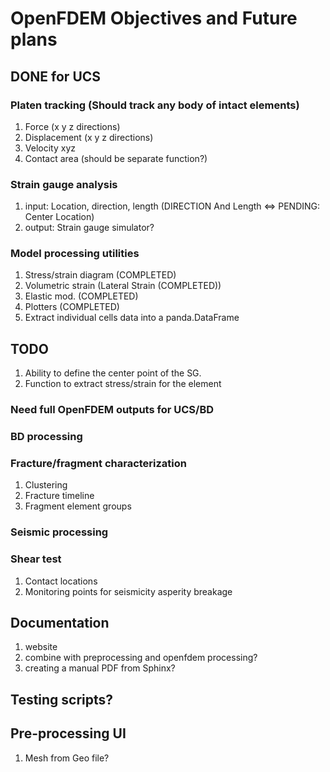 # OpenFDEM Objectives and Future plans

## DONE for UCS

### Platen tracking (Should track any body of intact elements)
1. Force (x y z directions)
2. Displacement (x y z directions)
3. Velocity xyz
4. Contact area (should be separate function?)

### Strain gauge analysis
1. input: Location, direction, length (DIRECTION And Length <=> PENDING: Center Location)
2. output: Strain gauge simulator?

### Model processing utilities
1. Stress/strain diagram (COMPLETED)
2. Volumetric strain (Lateral Strain (COMPLETED))
3. Elastic mod. (COMPLETED)
4. Plotters (COMPLETED)
5. Extract individual cells data into a panda.DataFrame

## TODO
1. Ability to define the center point of the SG.
2. Function to extract stress/strain for the element
 

### Need full OpenFDEM outputs for UCS/BD

### BD processing

### Fracture/fragment characterization
1. Clustering
2. Fracture timeline
3. Fragment element groups

### Seismic processing

### Shear test
1. Contact locations
1. Monitoring points for seismicity asperity breakage

## Documentation
1. website
2. combine with preprocessing and openfdem processing?
3. creating a manual PDF from Sphinx?

## Testing scripts?

## Pre-processing UI
1. Mesh from Geo file?